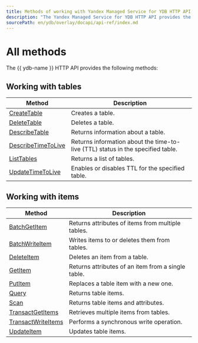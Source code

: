 ```yaml
---
title: Methods of working with Yandex Managed Service for YDB HTTP API
description: "The Yandex Managed Service for YDB HTTP API provides the following methods of operation. Working with tables (Create Table, DeleteTable, DescripeTable, ListTables). Working with elements (BatchGetItem, BatchWriteItem, DeleteItem, GetItem, PutItem, Query, Scan, TransactGetItems, TransactWriteItems, UpdateItem)."
sourcePath: en/ydb/overlay/docapi/api-ref/index.md
---
```


# All methods

The {{ ydb-name }} HTTP API provides the following methods:

## Working with tables

| Method | Description |
| ----- | ----- |
| [CreateTable](actions/createTable.md) | Creates a table. |
| [DeleteTable](actions/deleteTable.md) | Deletes a table. |
| [DescribeTable](actions/describeTable.md) | Returns information about a table. |
| [DescribeTimeToLive](actions/describeTimeToLive.md) | Returns information about the time-to-live (TTL) status in the specified table. |
| [ListTables](actions/listTables.md) | Returns a list of tables. |
| [UpdateTimeToLive](actions/updateTimeToLive.md) | Enables or disables TTL for the specified table. |

## Working with items

| Method | Description |
| ----- | ----- |
| [BatchGetItem](actions/batchGetItem.md) | Returns attributes of items from multiple tables. |
| [BatchWriteItem](actions/batchWriteItem.md) | Writes items to or deletes them from tables. |
| [DeleteItem](actions/deleteItem.md) | Deletes an item from a table. |
| [GetItem](actions/getItem.md) | Returns attributes of an item from a single table. |
| [PutItem](actions/putItem.md) | Replaces a table item with a new one. |
| [Query](actions/query.md) | Returns table items. |
| [Scan](actions/scan.md) | Returns table items and attributes. |
| [TransactGetItems](actions/transactGetItems.md) | Retrieves multiple items from tables. |
| [TransactWriteItems](actions/transactWriteItems.md) | Performs a synchronous write operation. |
| [UpdateItem](actions/updateItem.md) | Updates table items. |

